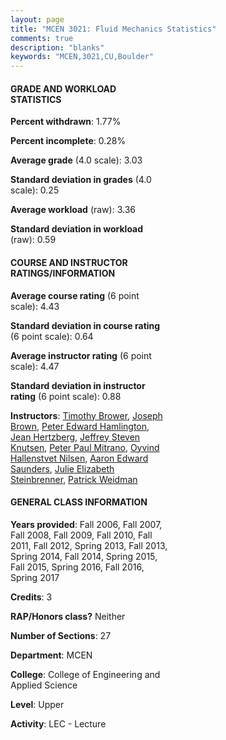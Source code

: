 ```yaml
---
layout: page
title: "MCEN 3021: Fluid Mechanics Statistics"
comments: true
description: "blanks"
keywords: "MCEN,3021,CU,Boulder"
---
```

<head>
<script src="https://ajax.googleapis.com/ajax/libs/jquery/2.1.3/jquery.min.js"></script>
<script src="https://dl.dropboxusercontent.com/s/pc42nxpaw1ea4o9/highcharts.js?dl=0"></script>
<!-- <script src="../assets/js/highcharts.js"></script> -->
<style type="text/css">@font-face {
	font-family: "Bebas Neue";
	src: url(https://www.filehosting.org/file/details/544349/BebasNeue Regular.otf) format("opentype");
	}
	h1.Bebas { 
		font-family: "Bebas Neue", Verdana, Tahoma;
	}
</style>
</head>
<body>
	<div id="container" style="float: right; width: 45%; height: 88%; margin-left: 2.5%; margin-right: 2.5%;"></div>
	<script language="JavaScript">
		$(document).ready(function() {
		var chart = {type: 'column'};
		var title = {text: 'Grade Distribution'};
		var xAxis = {categories: ['A','B','C','D','F'],crosshair: true};
		var yAxis = {min: 0,title: {text: 'Percentage'}};
		var tooltip = {headerFormat: '<center><b><span style="font-size:20px">{point.key}</span></b></center>',
		               pointFormat: '<td style="padding:0"><b>{point.y:.1f}%</b></td>',
		               footerFormat: '</table>',shared: true,useHTML: true};
		var plotOptions = {column: {pointPadding: 0.0,borderWidth: 0}};  
		var credits = {enabled: false};var series= [{name: 'Percent',data: [34.89,39.87,22.61,1.84,0.79,]}];
		var json = {};
		json.chart = chart;
		json.title = title;
		json.tooltip = tooltip;
		json.xAxis = xAxis;
		json.yAxis = yAxis;  
		json.series = series;
		json.plotOptions = plotOptions;  
		json.credits = credits;
		$('#container').highcharts(json);
	});
	</script>
</body>
			   
#### GRADE AND WORKLOAD STATISTICS

**Percent withdrawn**: 1.77%

**Percent incomplete**: 0.28%

**Average grade** (4.0 scale): 3.03

**Standard deviation in grades** (4.0 scale): 0.25

**Average workload** (raw): 3.36

**Standard deviation in workload** (raw): 0.59

#### COURSE AND INSTRUCTOR RATINGS/INFORMATION

**Average course rating** (6 point scale): 4.43

**Standard deviation in course rating** (6 point scale): 0.64

**Average instructor rating** (6 point scale): 4.47

**Standard deviation in instructor rating** (6 point scale): 0.88

**Instructors**: <a href='../../instructors/Timothy_Brower'>Timothy Brower</a>, <a href='../../instructors/Joseph_Brown'>Joseph Brown</a>, <a href='../../instructors/Peter_Edward_Hamlington'>Peter Edward Hamlington</a>, <a href='../../instructors/Jean_Hertzberg'>Jean Hertzberg</a>, <a href='../../instructors/Jeffrey_Steven_Knutsen'>Jeffrey Steven Knutsen</a>, <a href='../../instructors/Peter_Paul_Mitrano'>Peter Paul Mitrano</a>, <a href='../../instructors/Oyvind_Hallenstvet_Nilsen'>Oyvind Hallenstvet Nilsen</a>, <a href='../../instructors/Aaron_Edward_Saunders'>Aaron Edward Saunders</a>, <a href='../../instructors/Julie_Elizabeth_Steinbrenner'>Julie Elizabeth Steinbrenner</a>, <a href='../../instructors/Patrick_Weidman'>Patrick Weidman</a>

#### GENERAL CLASS INFORMATION

**Years provided**: Fall 2006, Fall 2007, Fall 2008, Fall 2009, Fall 2010, Fall 2011, Fall 2012, Spring 2013, Fall 2013, Spring 2014, Fall 2014, Spring 2015, Fall 2015, Spring 2016, Fall 2016, Spring 2017

**Credits**: 3

**RAP/Honors class?** Neither

**Number of Sections**: 27

**Department**: MCEN

**College**: College of Engineering and Applied Science

**Level**: Upper

**Activity**: LEC - Lecture
